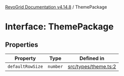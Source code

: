 [RevoGrid Documentation v4.14.8](README.md) / ThemePackage

# Interface: ThemePackage

## Properties

| Property | Type | Defined in |
| ------ | ------ | ------ |
| `defaultRowSize` | `number` | [src/types/theme.ts:2](https://github.com/revolist/revogrid/blob/e548e2f67dd1ccbf7f1e03dfbe23431ad8065184/src/types/theme.ts#L2) |
